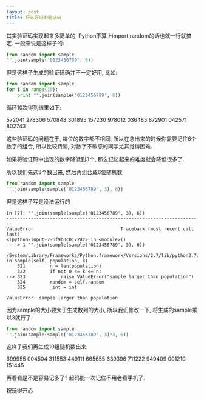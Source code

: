 ```yaml
--- 
layout: post
title: 好认好记的验证码
---
```

其实验证码实现起来多简单的, Python不算上import random的话也就一行就搞定. 一般来说是这样子的:

```python
from random import sample
"".join(sample('0123456789', 6))  
```  

但是这样子生成的验证码确并不一定好用, 比如:

```python
from random import sample
for i in range(10):
    print "".join(sample('0123456789', 6))
```

循环10次得到结果如下:

572041
278306
570843
301895
157230
978012
036485
872901
042571
802743

这些验证码的问题在于, 每位的数字都不相同, 所以在念出来的时候你需要记住6个数字的组合, 所以比较费脑, 对数字不敏感的同学尤其觉得困难.

如果将验证码中出现的数字降低到3个, 那么记忆起来的难度就会降低很多了.

所以我们先选3个数出来, 然后再组合成6位随机数

```python
from random import sample
"".join(sample(sample('0123456789', 3), 6))
```

但是这样子写是没法运行的

```
In [7]: "".join(sample(sample('0123456789', 3), 6))
---------------------------------------------------------------------------
ValueError                                Traceback (most recent call last)
<ipython-input-7-6f9b3c0172dc> in <module>()
----> 1 "".join(sample(sample('0123456789', 3), 6))

/System/Library/Frameworks/Python.framework/Versions/2.7/lib/python2.7/random.pyc in sample(self, population, k)
    321         n = len(population)
    322         if not 0 <= k <= n:
--> 323             raise ValueError("sample larger than population")
    324         random = self.random
    325         _int = int

ValueError: sample larger than population
```

因为sample的大小要大于生成数列的大小, 所以我们修改一下, 将生成的sample乘以3就行了.

```python
from random import sample
"".join(sample(sample('0123456789', 3)*3, 6))
```

这样子我们再生成10组随机数出来:

699955
004504
311553
449111
665655
639396
711222
949409
001210
151445

再看看是不是容易记多了? 起码能一次记住不用老看手机了.


祝玩得开心
